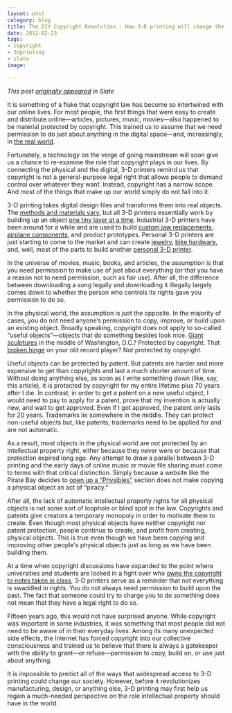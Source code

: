 ```yaml
---
layout: post
category: blog
title: The DIY Copyright Revolution - How 3-D printing will change the way we think about intellectual property
date: 2012-02-23
tags:
- copyright
- 3dprinting
- slate
image:

---
```

*This post [originally appeared](http://www.slate.com/articles/technology/future_tense/2012/02/_3_d_printing_copyright_and_intellectual_property_.html) in Slate*



It is something of a fluke that copyright law has become so intertwined with our online lives. For most people, the first things that were easy to create and distribute online—articles, pictures, music, movies—also happened to be material protected by copyright. This trained us to assume that we need permission to do just about anything in the digital space—and, increasingly, in [the real world](http://pubcit.typepad.com/clpblog/2012/02/brand-name-weenies-its-time-to-stand-up-to-the-nfl-and-call-it-the-superbowl.html).

Fortunately, a technology on the verge of going mainstream will soon give us a chance to re-examine the role that copyright plays in our lives. By connecting the physical and the digital, 3-D printers remind us that copyright is not a general-purpose legal right that allows people to demand control over whatever they want. Instead, copyright has a narrow scope. And most of the things that make up our world simply do not fall into it.

3-D printing takes digital design files and transforms them into real objects. The [methods and materials vary](http://www.shapeways.com/blog/archives/1215-3D-Printing-Technologies-Explained.html), but all 3-D printers essentially work by building up an object [one tiny layer at a time](http://www.youtube.com/watch?v=3LRvlzu_Pjg). Industrial 3-D printers have been around for a while and are used to build [custom jaw replacements](http://www.slate.com/blogs/future_tense/2012/02/06/_3_d_printing_creates_bone_replacement_for_elderly_woman_s_lower_jaw_.html), [airplane components](https://www.technologyreview.com/s/425133/printing-parts/), and product prototypes. Personal 3-D printers are just starting to come to the market and can create [jewelry](http://www.thingiverse.com/thing:7048), [bike hardware](http://www.thingiverse.com/thing:13303), and, well, most of the parts to build another [personal 3-D printer](http://reprap.org/wiki/Main_Page).

In the universe of movies, music, books, and articles, the assumption is that you need permission to make use of just about everything (or that you have a reason not to need permission, such as fair use). After all, the difference between downloading a song legally and downloading it illegally largely comes down to whether the person who controls its rights gave you permission to do so.

In the physical world, the assumption is just the opposite. In the majority of cases, you do not need anyone’s permission to copy, improve, or build upon an existing object. Broadly speaking, copyright does not apply to so-called “useful objects”—objects that do something besides look nice. [Giant sculptures](http://www.artsobserver.com/2011/07/29/dancing-in-the-streets-a-sculptural-celebration) in the middle of Washington, D.C.? Protected by copyright. That [broken hinge](http://www.thingiverse.com/thing:8824) on your old record player? Not protected by copyright.

Useful objects can be protected by patent. But patents are harder and more expensive to get than copyrights and last a much shorter amount of time. Without doing anything else, as soon as I write something down (like, say, this article), it is protected by copyright for my entire lifetime plus 70 years after I die. In contrast, in order to get a patent on a new useful object, I would need to pay to apply for a patent, prove that my invention is actually new, and wait to get approved. Even if I got approved, the patent only lasts for 20 years. Trademarks lie somewhere in the middle. They can protect non-useful objects but, like patents, trademarks need to be applied for and are not automatic.

As a result, most objects in the physical world are not protected by an intellectual property right, either because they never were or because that protection expired long ago. Any attempt to draw a parallel between 3-D printing and the early days of online music or movie file sharing must come to terms with that critical distinction. Simply because a website like the Pirate Bay decides to [open up a “Physibles”](http://thepiratebay.se/blog/203) section does not make copying a physical object an act of “piracy.”

After all, the lack of automatic intellectual property rights for all physical objects is not some sort of loophole or blind spot in the law. Copyrights and patents give creators a temporary monopoly in order to motivate them to create. Even though most physical objects have neither copyright nor patent protection, people continue to create, and profit from creating, physical objects. This is true even though we have been copying and improving other people's physical objects just as long as we have been building them.

At a time when copyright discussions have expanded to the point where universities and students are locked in a fight over who [owns the copyright to notes taken in class](http://mindshift.kqed.org/2012/02/do-students-have-copyright-to-their-own-notes), 3-D printers serve as a reminder that not everything is swaddled in rights. You do not always need permission to build upon the past. The fact that someone could try to charge you to do something does not mean that they have a legal right to do so.

Fifteen years ago, this would not have surprised anyone. While copyright was important in some industries, it was something that most people did not need to be aware of in their everyday lives. Among its many unexpected side effects, the Internet has forced copyright into our collective consciousness and trained us to believe that there is always a gatekeeper with the ability to grant—or refuse—permission to copy, build on, or use just about anything.

It is impossible to predict all of the ways that widespread access to 3-D printing could change our society. However, before it revolutionizes manufacturing, design, or anything else, 3-D printing may first help us regain a much-needed perspective on the role intellectual property should have in the world.
